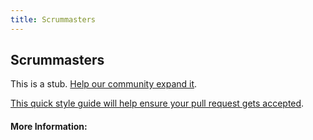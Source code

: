 ```yaml
---
title: Scrummasters
---
```


## Scrummasters

This is a stub. [Help our community expand it](https://github.com/freeCodeCamp/guide-articles/tree/master/articles/Agile/ScrumMasters/index.md).

[This quick style guide will help ensure your pull request gets accepted](https://github.com/freeCodeCamp/guide-articles/blob/master/README.md).

<!-- The article goes here, in GitHub-flavored Markdown. Feel free to add YouTube videos, images, and CodePen/JSBin embeds  -->

#### More Information:
<!-- Please add any articles you think might be helpful to read before writing the article -->


